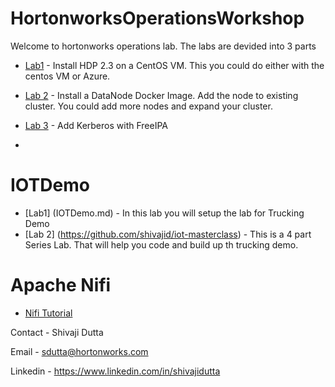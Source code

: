 # HortonworksOperationsWorkshop

Welcome to hortonworks operations lab. The labs are devided into 3 parts

+ [Lab1](Lab1.md) - Install HDP 2.3 on a CentOS VM. This you could do either with the centos VM or Azure.

+ [Lab 2](Lab2.md) - Install a DataNode Docker Image. Add the node to existing cluster.
          You could add more nodes and expand your cluster.

+ [Lab 3](Lab3.md) - Add Kerberos with FreeIPA
+

# IOTDemo

+ [Lab1] (IOTDemo.md) - In this lab you will setup the lab for Trucking Demo
+ [Lab 2] (https://github.com/shivajid/iot-masterclass) - This is a 4 part Series Lab. That will help you code and build up th trucking demo.

# Apache Nifi

+ [Nifi Tutorial](https://github.com/shivajid/ambari-nifi-service)

Contact - Shivaji Dutta

Email - sdutta@hortonworks.com

Linkedin - https://www.linkedin.com/in/shivajidutta


